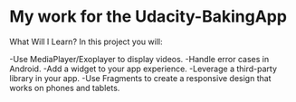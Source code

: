 # My work for the Udacity-BakingApp

What Will I Learn?
In this project you will:

-Use MediaPlayer/Exoplayer to display videos.
-Handle error cases in Android.
-Add a widget to your app experience.
-Leverage a third-party library in your app.
-Use Fragments to create a responsive design that works on phones and tablets.




